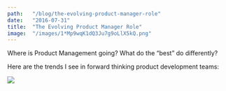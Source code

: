 ```yaml
---
path:	"/blog/the-evolving-product-manager-role"
date:	"2016-07-31"
title:	"The Evolving Product Manager Role"
image:	"/images/1*Mp9wqK1dQ3Ju7g9oLlX5kQ.png"
---
```


Where is Product Management going? What do the “best” do differently?

Here are the trends I see in forward thinking product development teams:

![](/images/1*Mp9wqK1dQ3Ju7g9oLlX5kQ.png)